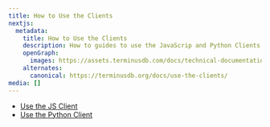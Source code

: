 ```yaml
---
title: How to Use the Clients
nextjs:
  metadata:
    title: How to Use the Clients
    description: How to guides to use the JavaScrip and Python Clients with TerminusDB
    openGraph:
      images: https://assets.terminusdb.com/docs/technical-documentation-terminuscms-og.png
    alternates:
      canonical: https://terminusdb.org/docs/use-the-clients/
media: []
---
```


* [Use the JS Client](/docs/use-the-javascript-client/)
* [Use the Python Client](/docs/use-the-python-client/)